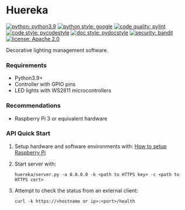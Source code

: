 
# Huereka

[![python: python3.9](https://img.shields.io/badge/python-3.9-blue)](https://docs.python.org/3.9/)
[![python style: google](https://img.shields.io/badge/python%20style-google-blue)](https://google.github.io/styleguide/pyguide.html)
[![code quality: pylint](https://img.shields.io/badge/code%20quality-pylint-green)](https://github.com/PyCQA/pylint)
[![code style: pycodestyle](https://img.shields.io/badge/code%20style-pycodestyle-green)](https://github.com/PyCQA/pycodestyle)
[![doc style: pydocstyle](https://img.shields.io/badge/doc%20style-pydocstyle-green)](https://github.com/PyCQA/pydocstyle)
[![security: bandit](https://img.shields.io/badge/security-bandit-black)](https://github.com/PyCQA/bandit)
[![license: Apache 2.0](https://img.shields.io/badge/license-Apache%202.0-lightgrey)](https://www.apache.org/licenses/LICENSE-2.0)

Decorative lighting management software.


### Requirements

* Python3.9+
* Controller with GPIO pins
* LED lights with WS2811 microcontrollers


### Recommendations

* Raspberry Pi 3 or equivalent hardware


### API Quick Start

1. Setup hardware and software environments with: [How to setup Raspberry Pi](SETUP.md)

2. Start server with:
    ```
    huereka/server.py -a 0.0.0.0 -k <path to HTTPS key> -c <path to HTTPS cert>
    ```

4. Attempt to check the status from an external client:
    ```
    curl -k https://<hostname or ip>:<port>/health
    ```
